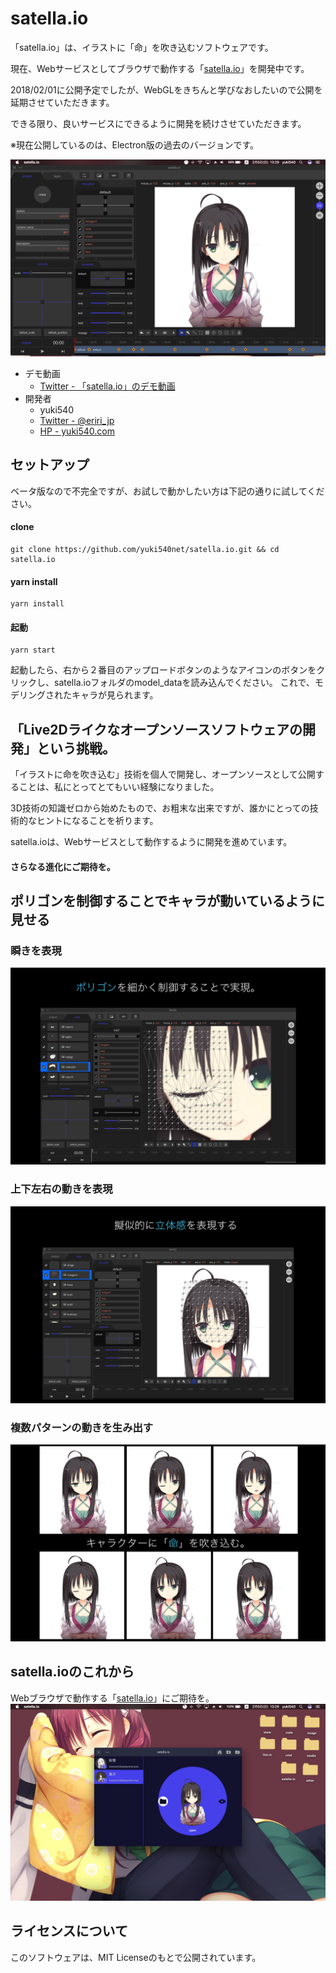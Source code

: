 # satella.io
「satella.io」は、イラストに「命」を吹き込むソフトウェアです。

現在、Webサービスとしてブラウザで動作する「[satella.io](http://satella.io)」を開発中です。

2018/02/01に公開予定でしたが、WebGLをきちんと学びなおしたいので公開を延期させていただきます。

できる限り、良いサービスにできるように開発を続けさせていただきます。

※現在公開しているのは、Electron版の過去のバージョンです。

![preview1](sample/s1.png)


- デモ動画
  - [Twitter - 「satella.io」のデモ動画](https://twitter.com/eriri_jp/status/828140972429029376)
- 開発者
  - yuki540
  - [Twitter - @eriri_jp](https://twitter.com/eriri_jp)
  - [HP - yuki540.com](http://yuki540.com)
  
## セットアップ
ベータ版なので不完全ですが、お試しで動かしたい方は下記の通りに試してください。

#### clone
```
git clone https://github.com/yuki540net/satella.io.git && cd satella.io
```

#### yarn install
```
yarn install
```

#### 起動
```
yarn start
```

起動したら、右から２番目のアップロードボタンのようなアイコンのボタンをクリックし、satella.ioフォルダのmodel_dataを読み込んでください。
これで、モデリングされたキャラが見られます。

## 「Live2Dライクなオープンソースソフトウェアの開発」という挑戦。

「イラストに命を吹き込む」技術を個人で開発し、オープンソースとして公開することは、私にとってとてもいい経験になりました。

3D技術の知識ゼロから始めたもので、お粗末な出来ですが、誰かにとっての技術的なヒントになることを祈ります。

satella.ioは、Webサービスとして動作するように開発を進めています。

#### さらなる進化にご期待を。

## ポリゴンを制御することでキャラが動いているように見せる
### 瞬きを表現
![preview2](sample/s2.png)

### 上下左右の動きを表現
![preview3](sample/s3.png)

### 複数パターンの動きを生み出す
![preview4](sample/s4.png)

## satella.ioのこれから
Webブラウザで動作する「[satella.io](http://satella.io)」にご期待を。
![preview5](sample/s5.png)

## ライセンスについて
このソフトウェアは、MIT Licenseのもとで公開されています。
